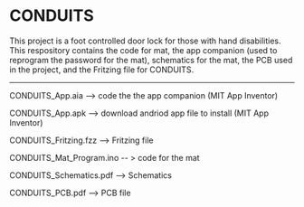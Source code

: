 # CONDUITS


This project is a foot controlled door lock for those with hand disabilities. This respository contains the code for mat, the app companion (used to reprogram the password for the mat), schematics for the mat, the PCB used in the project, and the Fritzing file for CONDUITS.


--------------------------------


CONDUITS_App.aia --> code the the app companion (MIT App Inventor)

CONDUITS_App.apk --> download andriod app file to install (MIT App Inventor)

CONDUITS_Fritzing.fzz --> Fritzing file

CONDUITS_Mat_Program.ino -- > code for the mat

CONDUITS_Schematics.pdf --> Schematics

CONDUITS_PCB.pdf --> PCB file
